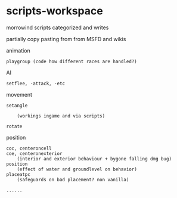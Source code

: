 # scripts-workspace
morrowind scripts categorized and writes

partially copy pasting from from MSFD and wikis 


animation

    playgroup (code how different races are handled?)
  
AI

    setflee, -attack, -etc 
  
movement

    setangle 
        
        (workings ingame and via scripts)
        
    rotate 
  
position

    coc, centeroncell
    coe, centeronexterior
        (interior and exterior behaviour + bygone falling dmg bug)
    position 
        (effect of water and groundlevel on behavior)
    placeatpc
        (safeguards on bad placement? non vanilla)
        
    ......
